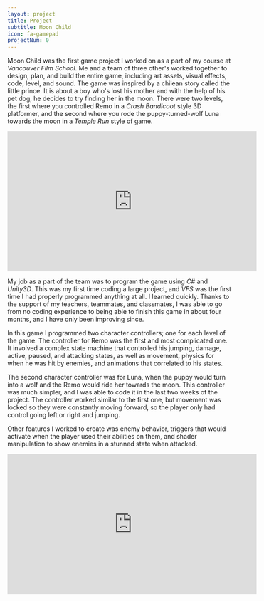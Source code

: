 ```yaml
---
layout: project
title: Project
subtitle: Moon Child
icon: fa-gamepad
projectNum: 0
---
```


Moon Child was the first game project I worked on as a part of my course at *Vancouver Film School*. Me and a team of three other's worked together to design, plan, and build the entire game, including art assets, visual effects, code, level, and sound. The game was inspired by a chilean story called the little prince. It is about a boy who's lost his mother and with the help of his pet dog, he decides to try finding her in the moon. There were two levels, the first where you controlled Remo in a *Crash Bandicoot* style 3D platformer, and the second where you rode the puppy-turned-wolf Luna towards the moon in a *Temple Run* style of game.

<center><iframe width="560" height="315" src="https://www.youtube.com/embed/82mF5kp-OPg" frameborder="0" allowfullscreen></iframe></center>

My job as a part of the team was to program the game using *C#* and *Unity3D*. This was my first time coding a large project, and *VFS* was the first time I had properly programmed anything at all. I learned quickly. Thanks to the support of my teachers, teammates, and classmates, I was able to go from no coding experience to being able to finish this game in about four months, and I have only been improving since. 

In this game I programmed two character controllers; one for each level of the game. The controller for Remo was the first and most complicated one. It involved a complex state machine that controlled his jumping, damage, active, paused, and attacking states, as well as movement, physics for when he was hit by enemies, and animations that correlated to his states.

The second character controller was for Luna, when the puppy would turn into a wolf and the Remo would ride her towards the moon. This controller was much simpler, and I was able to code it in the last two weeks of the project. The controller worked similar to the first one, but movement was locked so they were constantly moving forward, so the player only had control going left or right and jumping. 

Other features I worked to create was enemy behavior, triggers that would activate when the player used their abilities on them, and shader manipulation to show enemies in a stunned state when attacked.

<center><iframe width="560" height="315" src="https://www.youtube.com/embed/Yp3FY65JZwA" frameborder="0" allowfullscreen></iframe></center>
